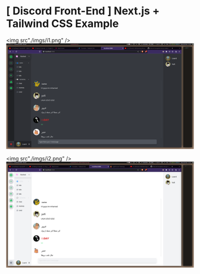# [ Discord Front-End ] Next.js + Tailwind CSS Example

<img src"./imgs/i1.png" /> 
![alt text](./imgs/i1.png)

<img src"./imgs/i2.png" />
![alt text](./imgs/i2.png)
